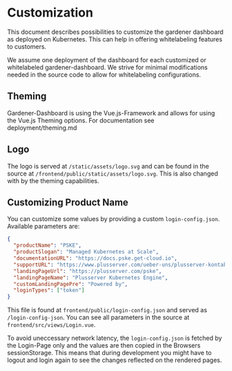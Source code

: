 # Customization
This document describes possibilities to customize the gardener dashboard
as deployed on Kubernetes. This can help in offering whitelabeling features
to customers.

We assume one deployment of the dashboard for each customized or whitelabeled 
gardener-dashboard. We strive for minimal modifications needed in the source
code to allow for whitelabeling configurations.

## Theming
Gardener-Dashboard is using the Vue.js-Framework and allows for using the
Vue.js Theming options. For documentation see deployment/theming.md

## Logo
The logo is served at `/static/assets/logo.svg` and can be found in the 
source at `/frontend/public/static/assets/logo.svg`. This is also changed
with by the theming capabilities.

## Customizing Product Name
You can customize some values by providing a custom `login-config.json`.
Available parameters are:
```json
{
  "productName": "PSKE",
  "productSlogan": "Managed Kubernetes at Scale",
  "documentationURL": "https://docs.pske.get-cloud.io",
  "supportURL": "https://www.plusserver.com/ueber-uns/plusserver-kontakt",
  "landingPageUrl": "https://plusserver.com/pske",
  "landingPageName": "Plusserver Kubernetes Engine",
  "customLandingPagePre": "Powered by",
  "loginTypes": ["token"]
}
```
This file is found at `frontend/public/login-config.json` and served
as `/login-config-json`. You can see all parameters in the source at
`frontend/src/views/Login.vue`.

To avoid uneccessary network latency, the `login-config.json` is fetched
by the Login-Page only and the values are then copied in the Browsers
sessionStorage. This means that during development you might have to 
logout and login again to see the changes reflected on the rendered pages.